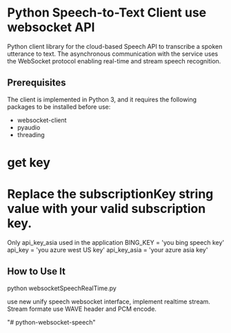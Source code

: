 # Python Speech-to-Text Client use websocket API

Python client library for the cloud-based Speech API to transcribe a spoken utterance to text. The asynchronous communication with the service uses the WebSocket protocol enabling real-time and stream speech recognition.

## Prerequisites

The client is implemented in Python 3, and it requires the following packages to be installed before use:

- websocket-client
- pyaudio
- threading

# get key 
# Replace the subscriptionKey string value with your valid subscription key.
Only api_key_asia used in the application
BING_KEY = 'you bing speech key'
api_key = 'you azure west US key'
api_key_asia = 'your azure asia key'
## How to Use It

python websocketSpeechRealTime.py

use new unify speech websocket interface, implement realtime stream.
Stream formate use WAVE header and PCM encode.

"# python-websocket-speech" 
